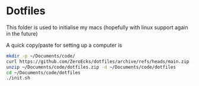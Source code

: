 # Dotfiles

This folder is used to initialise my macs (hopefully with linux support again in the future)

A quick copy/paste for setting up a computer is

```bash
mkdir -p ~/Documents/code/
curl https://github.com/ZeroEcks/dotfiles/archive/refs/heads/main.zip -o ~/Documents/code/dotfiles.zip
unzip ~/Documents/code/dotfiles.zip -d ~/Documents/code/dotfiles
cd ~/Documents/code/dotfiles
./init.sh
```
